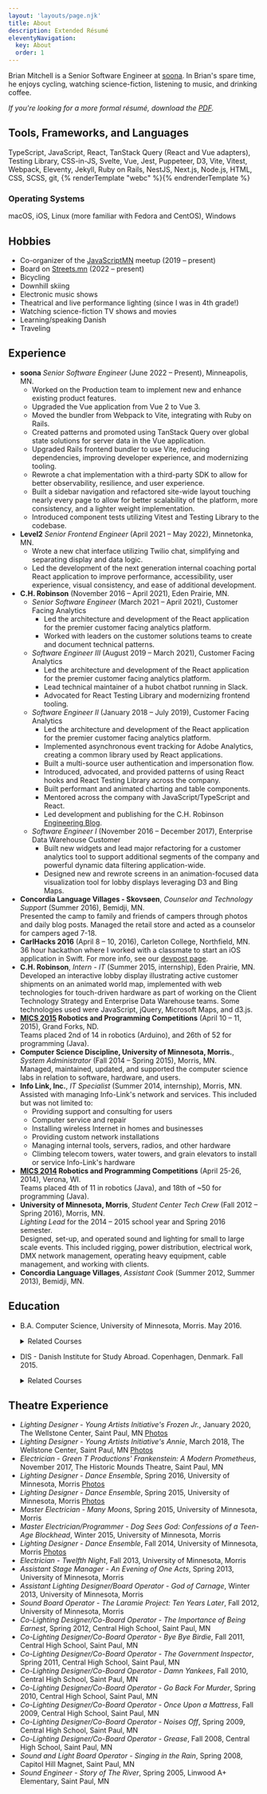 ```yaml
---
layout: 'layouts/page.njk'
title: About
description: Extended Résumé
eleventyNavigation:
  key: About
  order: 1
---
```


Brian Mitchell is a Senior Software Engineer at [soona](https://soona.co). In Brian's spare time, he
enjoys cycling, watching science-fiction, listening to music, and drinking coffee.

_If you're looking for a more formal résumé, download the [PDF](https://github.com/BrianMitchL/resume/raw/main/resume%20-%20Brian%20Mitchell.pdf)._

## Tools, Frameworks, and Languages

TypeScript, JavaScript, React, TanStack Query (React and Vue adapters), Testing Library, CSS-in-JS, Svelte, Vue, Jest, Puppeteer, D3, Vite, Vitest, Webpack, Eleventy, Jekyll, Ruby on Rails, NestJS, Next.js, Node.js, HTML, CSS, SCSS, git,&nbsp;{% renderTemplate "webc" %}<latex-logo></latex-logo>{% endrenderTemplate %}

### Operating Systems

macOS, iOS, Linux (more familiar with Fedora and CentOS), Windows

## Hobbies

- Co-organizer of the [JavaScriptMN](https://www.meetup.com/JavaScriptMN/) meetup (2019 &ndash; present)
- Board on [Streets.mn](https://streets.mn) (2022 &ndash; present)
- Bicycling
- Downhill skiing
- Electronic music shows
- Theatrical and live performance lighting (since I was in 4th grade!)
- Watching science-fiction TV shows and movies
- Learning/speaking Danish
- Traveling

## Experience

- **soona** _Senior Software Engineer_ (June 2022 &ndash; Present), Minneapolis, MN.
  - Worked on the Production team to implement new and enhance existing product features.
  - Upgraded the Vue application from Vue 2 to Vue 3.
  - Moved the bundler from Webpack to Vite, integrating with Ruby on Rails.
  - Created patterns and promoted using TanStack Query over global state solutions for server data in the Vue application.
  - Upgraded Rails frontend bundler to use Vite, reducing dependencies, improving developer experience, and modernizing tooling.
  - Rewrote a chat implementation with a third-party SDK to allow for better observability, resilience, and user experience.
  - Built a sidebar navigation and refactored site-wide layout touching nearly every page to allow for better scalability of the platform, more consistency, and a lighter weight implementation.
  - Introduced component tests utilizing Vitest and Testing Library to the codebase.
- **Level2** _Senior Frontend Engineer_ (April 2021 &ndash; May 2022), Minnetonka, MN.
  - Wrote a new chat interface utilizing Twilio chat, simplifying and separating display and data logic.
  - Led the development of the next generation internal coaching portal React application to improve performance, accessibility, user experience, visual consistency, and ease of additional development.
- **C.H. Robinson** (November 2016 &ndash; April 2021), Eden Prairie, MN.
  - _Senior Software Engineer_ (March 2021 &ndash; April 2021), Customer Facing Analytics
    - Led the architecture and development of the React application for the
      premier customer facing analytics platform.
    - Worked with leaders on the customer solutions teams to create and document
      technical patterns.
  - _Software Engineer III_ (August 2019 &ndash; March 2021), Customer Facing Analytics
    - Led the architecture and development of the React application for the
      premier customer facing analytics platform.
    - Lead technical maintainer of a hubot chatbot running in Slack.
    - Advocated for React Testing Library and modernizing frontend tooling.
  - _Software Engineer II_ (January 2018 &ndash; July 2019), Customer Facing Analytics
    - Led the architecture and development of the React application for the
      premier customer facing analytics platform.
    - Implemented asynchronous event tracking for Adobe Analytics, creating a
      common library used by React applications.
    - Built a multi-source user authentication and impersonation flow.
    - Introduced, advocated, and provided patterns of using React hooks and
      React Testing Library across the company.
    - Built performant and animated charting and table components.
    - Mentored across the company with JavaScript/TypeScript and React.
    - Led development and publishing for the C.H. Robinson
      [Engineering Blog](https://engineering.chrobinson.com).
  - _Software Engineer I_ (November 2016 &ndash; December 2017), Enterprise Data Warehouse Customer
    - Built new widgets and lead major refactoring for a customer analytics
      tool to support additional segments of the company and powerful dynamic
      data filtering application-wide.
    - Designed new and rewrote screens in an animation-focused data
      visualization tool for lobby displays leveraging D3 and Bing Maps.
- **Concordia Language Villages - Skovsøen**, _Counselor and Technology Support_ (Summer 2016), Bemidji, MN.\
  Presented the camp to family and friends of campers through photos and daily blog posts. Managed the retail store and acted as a counselor for campers aged 7-18.
- **CarlHacks 2016** (April 8 &ndash; 10, 2016), Carleton College, Northfield, MN.\
  36 hour hackathon where I worked with a classmate to start an iOS application in Swift. For more info, see our [devpost page](https://devpost.com/software/bpm).
- **C.H. Robinson**, _Intern - IT_ (Summer 2015, internship), Eden Prairie, MN.\
  Developed an interactive lobby display illustrating active customer shipments on an animated world map, implemented with web technologies for touch-driven hardware as part of working on the Client Technology Strategy and Enterprise Data Warehouse teams. Some technologies used were JavaScript, jQuery, Microsoft Maps, and d3.js.
- **[MICS 2015](https://www.micsymposium.org/mics2015/) Robotics and Programming Competitions** (April 10 &ndash; 11, 2015), Grand Forks, ND.\
  Teams placed 2nd of 14 in robotics (Arduino), and 26th of 52 for programming (Java).
- **Computer Science Discipline, University of Minnesota, Morris.**, _System Administrator_ (Fall 2014 &ndash; Spring 2015), Morris, MN.\
  Managed, maintained, updated, and supported the computer science labs in relation to software, hardware, and users.
- **Info Link, Inc.**, _IT Specialist_ (Summer 2014, internship), Morris, MN.\
  Assisted with managing Info-Link's network and services. This included but was not limited to:
  - Providing support and consulting for users
  - Computer service and repair
  - Installing wireless Internet in homes and businesses
  - Providing custom network installations
  - Managing internal tools, servers, radios, and other hardware
  - Climbing telecom towers, water towers, and grain elevators to install or service Info-Link's hardware
- **[MICS 2014](https://www.micsymposium.org/mics2014/) Robotics and Programming Competitions** (April 25-26, 2014), Verona, WI.\
  Teams placed 4th of 11 in robotics (Java), and 18th of ~50 for programming (Java).
- **University of Minnesota, Morris**, _Student Center Tech Crew_ (Fall 2012 &ndash; Spring 2016), Morris, MN.\
  _Lighting Lead_ for the 2014 &ndash; 2015 school year and Spring 2016 semester.\
  Designed, set-up, and operated sound and lighting for small to large scale events. This included rigging, power distribution, electrical work, DMX network management, operating heavy equipment, cable management, and working with clients.
- **Concordia Language Villages**, _Assistant Cook_ (Summer 2012, Summer 2013), Bemidji, MN.

## Education

- B.A. Computer Science, University of Minnesota, Morris. May 2016.

  <details>
  <summary>Related Courses</summary>

  - Network Administration Practicum with an Emphasis on Directory Services Directed Study (CSCI 4993)
  - Robotics (CSCI 4454)
  - Models of Computing Systems (CSCI 3401)
  - Human-Computer Interface Design (CSCI 4656)
  - Robotics Directed Study (x2) (CSCI 3993)
  - Software Design Directed Study (using MEAN Stack) (CSCI 4993)
  - Algorithms and Computability (CSCI 3501)
  - Software Design and Development (CSCI 3601)
  - Ethical and Social Implications of Technology (IS 1091)
  - Data Structures (CSCI 2101)
  - Foundations of Computer Science (CSCI 1302)
  - Digital Media Computation (CSCI 1201)

  </details>

- DIS - Danish Institute for Study Abroad. Copenhagen, Denmark. Fall 2015.
  <details>
  <summary>Related Courses</summary>

  - Artificial Intelligence
  - Sustainability in Northern Europe
  - Danish Language I&ndash;II

  </details>

## Theatre Experience

- _Lighting Designer_ - _Young Artists Initiative's Frozen Jr._, January 2020, The Wellstone Center, Saint Paul, MN [Photos](https://www.facebook.com/pg/youngartistsmn/photos/?tab=album&album_id=2788812927897660)
- _Lighting Designer_ - _Young Artists Initiative's Annie_, March 2018, The Wellstone Center, Saint Paul, MN [Photos](https://www.facebook.com/pg/youngartistsmn/photos/?tab=album&album_id=2328712980574326)
- _Electrician_ - _Green T Productions' Frankenstein: A Modern Prometheus_, November 2017, The Historic Mounds Theatre, Saint Paul, MN
- _Lighting Designer_ - _Dance Ensemble_, Spring 2016, University of Minnesota, Morris [Photos](https://flic.kr/s/aHskyhQRx3)
- _Lighting Designer_ - _Dance Ensemble_, Spring 2015, University of Minnesota, Morris [Photos](https://flic.kr/s/aHsk9VWDqc)
- _Master Electrician_ - _Many Moons_, Spring 2015, University of Minnesota, Morris
- _Master Electrician/Programmer_ - _Dog Sees God: Confessions of a Teen-Age Blockhead_, Winter 2015, University of Minnesota, Morris
- _Lighting Designer_ - _Dance Ensemble_, Fall 2014, University of Minnesota, Morris [Photos](https://flic.kr/s/aHsk6o7kgX)
- _Electrician_ - _Twelfth Night_, Fall 2013, University of Minnesota, Morris
- _Assistant Stage Manager_ - _An Evening of One Acts_, Spring 2013, University of Minnesota, Morris
- _Assistant Lighting Designer/Board Operator_ - _God of Carnage_, Winter 2013, University of Minnesota, Morris
- _Sound Board Operator_ - _The Laramie Project: Ten Years Later_, Fall 2012, University of Minnesota, Morris
- _Co-Lighting Designer/Co-Board Operator_ - _The Importance of Being Earnest_, Spring 2012, Central High School, Saint Paul, MN
- _Co-Lighting Designer/Co-Board Operator_ - _Bye Bye Birdie_, Fall 2011, Central High School, Saint Paul, MN
- _Co-Lighting Designer/Co-Board Operator_ - _The Government Inspector_, Spring 2011, Central High School, Saint Paul, MN
- _Co-Lighting Designer/Co-Board Operator_ - _Damn Yankees_, Fall 2010, Central High School, Saint Paul, MN
- _Co-Lighting Designer/Co-Board Operator_ - _Go Back For Murder_, Spring 2010, Central High School, Saint Paul, MN
- _Co-Lighting Designer/Co-Board Operator_ - _Once Upon a Mattress_, Fall 2009, Central High School, Saint Paul, MN
- _Co-Lighting Designer/Co-Board Operator_ - _Noises Off_, Spring 2009, Central High School, Saint Paul, MN
- _Co-Lighting Designer/Co-Board Operator_ - _Grease_, Fall 2008, Central High School, Saint Paul, MN
- _Sound and Light Board Operator_ - _Singing in the Rain_, Spring 2008, Capitol Hill Magnet, Saint Paul, MN
- _Sound Engineer_ - _Story of The River_, Spring 2005, Linwood A+ Elementary, Saint Paul, MN
